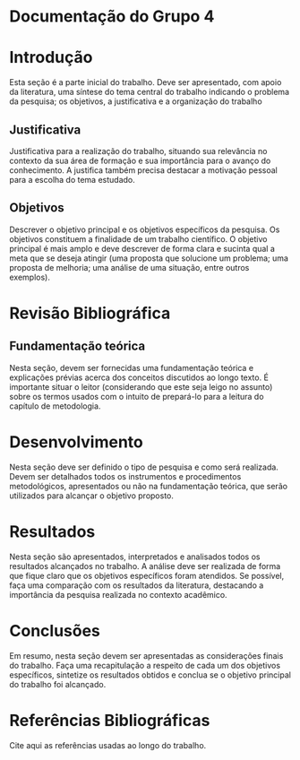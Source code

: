 # Documentação do Grupo 4


# Introdução

Esta seção é a parte inicial do trabalho. Deve ser apresentado, com apoio da literatura, uma síntese do tema central do trabalho indicando o problema da pesquisa; os objetivos, a justificativa e a organização do trabalho

## Justificativa

Justificativa para a realização do trabalho, situando sua relevância no contexto da sua área de formação e sua importância para o avanço do conhecimento. A justifica também precisa destacar a motivação pessoal para a escolha do tema estudado.


## Objetivos

Descrever o objetivo principal e os objetivos específicos da pesquisa. Os objetivos constituem a finalidade de um trabalho científico. O objetivo principal é mais amplo e deve descrever de forma clara e sucinta qual a meta que se deseja atingir (uma proposta que solucione um problema; uma proposta de melhoria; uma análise de uma situação, entre outros exemplos). 


# Revisão Bibliográfica

## Fundamentação teórica
Nesta seção, devem ser fornecidas uma fundamentação teórica e explicações prévias acerca dos conceitos discutidos ao longo texto. É importante situar o leitor (considerando que este seja leigo no assunto) sobre os termos usados com o intuito de prepará-lo para a leitura do capítulo de metodologia.


# Desenvolvimento

Nesta seção deve ser definido o tipo de pesquisa e como será realizada. Devem ser detalhados todos os instrumentos e procedimentos metodológicos, apresentados ou não na fundamentação teórica, que serão utilizados para alcançar o objetivo proposto. 

# Resultados

Nesta seção são apresentados, interpretados e analisados todos os resultados alcançados no trabalho. A análise deve ser realizada de forma que fique claro que os objetivos específicos foram atendidos. Se possível, faça uma comparação com os resultados da literatura, destacando a importância da pesquisa realizada no contexto acadêmico.

# Conclusões

Em resumo, nesta seção devem ser apresentadas as considerações finais do trabalho. Faça uma recapitulação a respeito de cada um dos objetivos específicos, sintetize os resultados obtidos e conclua se o objetivo principal do trabalho foi alcançado.

# Referências Bibliográficas

Cite aqui as referências usadas ao longo do trabalho.

